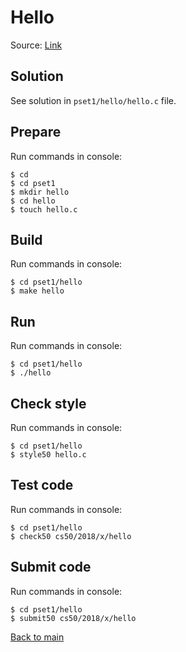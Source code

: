 # Hello

Source: [Link](https://docs.cs50.net/2018/x/psets/1/hello/hello.html "Hello")

## Solution
See solution in `pset1/hello/hello.c` file.

## Prepare

Run commands in console:
```
$ cd
$ cd pset1
$ mkdir hello
$ cd hello
$ touch hello.c
```

## Build

Run commands in console:
```
$ cd pset1/hello
$ make hello
```

## Run

Run commands in console:
```
$ cd pset1/hello
$ ./hello
```

## Check style

Run commands in console:
```
$ cd pset1/hello
$ style50 hello.c
```

## Test code

Run commands in console:
```
$ cd pset1/hello
$ check50 cs50/2018/x/hello
```

## Submit code

Run commands in console:
```
$ cd pset1/hello
$ submit50 cs50/2018/x/hello
```

[Back to main](/pset1/README.md "Back to main")
